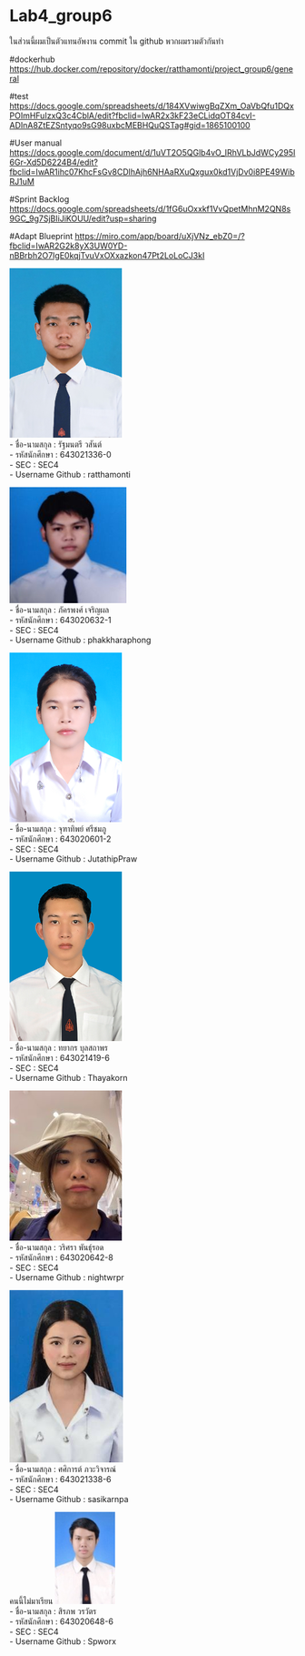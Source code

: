# Lab4_group6

ในส่วนนี้ผมเป็นตัวแทนอัพงาน commit  ใน github พวกผมรวมตัวกันทำ 

#dockerhub
https://hub.docker.com/repository/docker/ratthamonti/project_group6/general

#test
https://docs.google.com/spreadsheets/d/184XVwiwgBqZXm_OaVbQfu1DQxPOImHFuIzxQ3c4CblA/edit?fbclid=IwAR2x3kF23eCLidqOT84cvI-ADInA8ZtEZSntyqo9sG98uxbcMEBHQuQSTag#gid=1865100100

#User manual
https://docs.google.com/document/d/1uVT2O5QGlb4vO_IRhVLbJdWCy295I6Gr-Xd5D6224B4/edit?fbclid=IwAR1ihc07KhcFsGv8CDlhAjh6NHAaRXuQxgux0kd1VjDv0i8PE49WibRJ1uM

#Sprint Backlog
https://docs.google.com/spreadsheets/d/1fG6uOxxkf1VvQpetMhnM2QN8s9GC_9g7SjBIiJiKOUU/edit?usp=sharing

#Adapt Blueprint
https://miro.com/app/board/uXjVNz_ebZ0=/?fbclid=IwAR2G2k8yX3UW0YD-nBBrbh2O7IgE0kqjTvuVxOXxazkon47Pt2LoLoCJ3kI

![รูปภาพของผู้เขียน](./media/ratthamonti.jpg)
<br>- ชื่อ-นามสกุล  : รัฐมนตรี วสันต์
<br>- รหัสนักศึกษา  : 643021336-0
<br>- SEC : SEC4
<br>- Username Github : ratthamonti

![รูปภาพของผู้เขียน](./media/nuy.jpg)
<br>- ชื่อ-นามสกุล  : ภัครพงศ์ เจริญผล 
<br>- รหัสนักศึกษา  : 643020632-1
<br>- SEC : SEC4
<br>- Username Github : phakkharaphong

![รูปภาพของผู้เขียน](./media/jutathip.jpg)
<br>- ชื่อ-นามสกุล  : จุฑาทิพย์ ศรีชมภู
<br>- รหัสนักศึกษา  : 643020601-2
<br>- SEC : SEC4
<br>- Username Github : JutathipPraw

![รูปภาพของผู้เขียน](./media/Thayakorn.jpg)
<br>- ชื่อ-นามสกุล  : ทยากร บุลสถาพร
<br>- รหัสนักศึกษา  : 643021419-6
<br>- SEC : SEC4
<br>- Username Github : Thayakorn 

![รูปภาพของผู้เขียน](./media/night.jpg)
<br>- ชื่อ-นามสกุล  : วริศรา พันธุ์รอด
<br>- รหัสนักศึกษา  : 643020642-8
<br>- SEC : SEC4
<br>- Username Github : nightwrpr

![รูปภาพของผู้เขียน](./media/sasikarn.jpg)
<br>- ชื่อ-นามสกุล  : ศศิการต์ ภวะวิจารณ์
<br>- รหัสนักศึกษา  : 643021338-6
<br>- SEC : SEC4
<br>- Username Github : sasikarnpa

คนนี้ไม่มาเรียน
![รูปภาพของผู้เขียน](./media/siriphob.jpg)
<br>- ชื่อ-นามสกุล  : สิรภพ วรวัตร
<br>- รหัสนักศึกษา  : 643020648-6
<br>- SEC : SEC4
<br>- Username Github : Spworx
